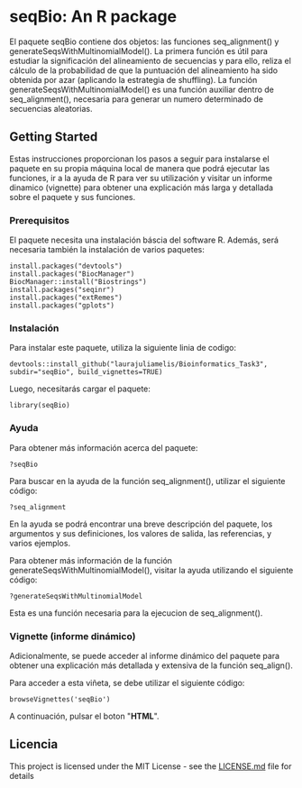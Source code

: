 # seqBio: An R package

El paquete seqBio contiene dos objetos: las funciones seq_alignment() y generateSeqsWithMultinomialModel(). La primera función es útil para estudiar la significación del alineamiento de secuencias y para ello, reliza el cálculo de la probabilidad de que la puntuación del alineamiento ha sido obtenida por azar (aplicando la estrategia de shuffling). La función generateSeqsWithMultinomialModel() es una función auxiliar dentro de seq_alignment(), necesaria para generar un numero determinado de secuencias aleatorias.

## Getting Started

Estas instrucciones proporcionan los pasos a seguir para instalarse el paquete en su propia máquina local de manera que podrá ejecutar las funciones, ir a la ayuda de R para ver su utilización y visitar un informe dinamico (vignette) para obtener una explicación más larga y detallada sobre el paquete y sus funciones. 

### Prerequisitos

El paquete necesita una instalación báscia del software R. Además, será necesaria también la instalación de varios paquetes: 

```
install.packages("devtools")
install.packages("BiocManager")
BiocManager::install("Biostrings")
install.packages("seqinr")
install.packages("extRemes")
install.packages("gplots")
```

### Instalación

Para instalar este paquete, utiliza la siguiente linia de codigo:

```
devtools::install_github("laurajuliamelis/Bioinformatics_Task3", subdir="seqBio", build_vignettes=TRUE)
```

Luego, necesitarás cargar el paquete:

```
library(seqBio)
```


### Ayuda 

Para obtener más información acerca del paquete:
```
?seqBio
```

Para buscar en la ayuda de la función seq_alignment(), utilizar el siguiente código:
```
?seq_alignment
```
En la ayuda se podrá encontrar una breve descripción del paquete, los argumentos y sus definiciones, los valores de salida, las referencias, y varios ejemplos.  

Para obtener más información de la función generateSeqsWithMultinomialModel(), visitar la ayuda utilizando el siguiente código:

```
?generateSeqsWithMultinomialModel
```
Esta es una función necesaria para la ejecucion de seq_alignment().

### Vignette (informe dinámico)

Adicionalmente, se puede acceder al informe dinámico del paquete para obtener una explicación más detallada y extensiva de la función seq_align().

Para acceder a esta viñeta, se debe utilizar el siguiente código:

```
browseVignettes('seqBio')
```

A continuación, pulsar el boton "**HTML**".

## Licencia

This project is licensed under the MIT License - see the [LICENSE.md](LICENSE.md) file for details

